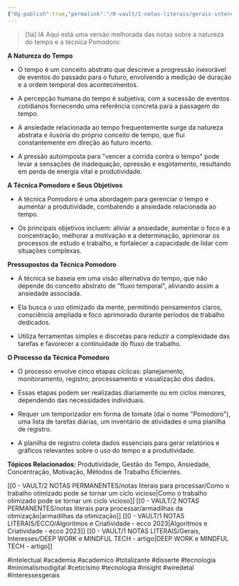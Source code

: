 ```yaml
---
{"dg-publish":true,"permalink":"/0-vault/1-notas-literais/gerais-interesses/pomodoro-filosofia-do/","tags":["intelectual","academia","academico","totalizante","disserte","tecnologia","minimalismodigital","ceticismo","insight","wiredetal","interessesgerais"],"dgHomeLink":true,"dgShowLocalGraph":true,"dgShowFileTree":true,"dgEnableSearch":true,"noteIcon":""}
---
```



> [!ia] IA
> Aqui está uma versão melhorada das notas sobre a natureza do tempo e a técnica Pomodoro:

**A Natureza do Tempo**

- O tempo é um conceito abstrato que descreve a progressão inexorável de eventos do passado para o futuro, envolvendo a medição de duração e a ordem temporal dos acontecimentos.

- A percepção humana do tempo é subjetiva, com a sucessão de eventos cotidianos fornecendo uma referência concreta para a passagem do tempo.

- A ansiedade relacionada ao tempo frequentemente surge da natureza abstrata e ilusória do próprio conceito de tempo, que flui constantemente em direção ao futuro incerto.

- A pressão autoimposta para "vencer a corrida contra o tempo" pode levar a sensações de inadequação, opressão e esgotamento, resultando em perda de energia vital e produtividade.

**A Técnica Pomodoro e Seus Objetivos**

- A técnica Pomodoro é uma abordagem para gerenciar o tempo e aumentar a produtividade, combatendo a ansiedade relacionada ao tempo.

- Os principais objetivos incluem: aliviar a ansiedade, aumentar o foco e a concentração, melhorar a motivação e a determinação, aprimorar os processos de estudo e trabalho, e fortalecer a capacidade de lidar com situações complexas.

**Pressupostos da Técnica Pomodoro**

- A técnica se baseia em uma visão alternativa do tempo, que não depende do conceito abstrato de "fluxo temporal", aliviando assim a ansiedade associada.

- Ela busca o uso otimizado da mente, permitindo pensamentos claros, consciência ampliada e foco aprimorado durante períodos de trabalho dedicados.

- Utiliza ferramentas simples e discretas para reduzir a complexidade das tarefas e favorecer a continuidade do fluxo de trabalho.

**O Processo da Técnica Pomodoro**

- O processo envolve cinco etapas cíclicas: planejamento, monitoramento, registro, processamento e visualização dos dados.

- Essas etapas podem ser realizadas diariamente ou em ciclos menores, dependendo das necessidades individuais.

- Requer um temporizador em forma de tomate (daí o nome "Pomodoro"), uma lista de tarefas diárias, um inventário de atividades e uma planilha de registro.

- A planilha de registro coleta dados essenciais para gerar relatórios e gráficos relevantes sobre o uso do tempo e a produtividade.

**Tópicos Relacionados:**  Produtividade, Gestão do Tempo, Ansiedade, Concentração, Motivação, Métodos de Trabalho Eficientes.

[[0 - VAULT/2 NOTAS PERMANENTES/notas literais para processar/Como o trabalho otimizado pode se tornar um ciclo vicioso\|Como o trabalho otimizado pode se tornar um ciclo vicioso]]
[[0 - VAULT/2 NOTAS PERMANENTES/notas literais para processar/armadilhas da otimização\|armadilhas da otimização]]
[[0 - VAULT/1 NOTAS LITERAIS/ECCO/Algoritmos e Criatividade - ecco 2023\|Algoritmos e Criatividade - ecco 2023]]
[[0 - VAULT/1 NOTAS LITERAIS/Gerais, Interesses/DEEP WORK e MINDFUL TECH - artigo\|DEEP WORK e MINDFUL TECH - artigo]]

#intelectual #academia #academico #totalizante #disserte #tecnologia #minimalismodigital #ceticismo #tecnologia #insight #wiredetal #interessesgerais
